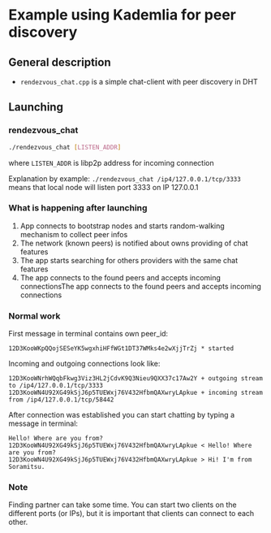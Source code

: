# Example using Kademlia for peer discovery

## General description

* `rendezvous_chat.cpp` is a simple chat-client with peer discovery in DHT

## Launching

### rendezvous_chat

```bash
./rendezvous_chat [LISTEN_ADDR]
```

where `LISTEN_ADDR` is libp2p address for incoming connection

Explanation by example: 
`./rendezvous_chat /ip4/127.0.0.1/tcp/3333` means that local node will listen port 3333 on IP 127.0.0.1

### What is happening after launching
1. App connects to bootstrap nodes and starts random-walking mechanism to collect peer infos
2. The network (known peers) is notified about owns providing of chat features
3. The app starts searching for others providers with the same chat features
4. The app connects to the found peers and accepts incoming connectionsThe app connects to the found peers and accepts incoming connections

### Normal work
First message in terminal contains own peer_id:
```log
12D3KooWKpQQojSESeYK5wgxhiHFfWGt1DT37WMks4e2wXjjTrZj * started
```

Incoming and outgoing connections look like:
```log
12D3KooWNrhWQqbFkwg3Viz3HL2jCdvK9Q3Nieu9QXX37c17Aw2Y + outgoing stream to /ip4/127.0.0.1/tcp/3333
12D3KooWN4U92XG49kSjJ6p5TUEWxj76V432HfbmQAXwryLApkue + incoming stream from /ip4/127.0.0.1/tcp/58442
```

After connection was established you can start chatting by typing a message in terminal:
```log
Hello! Where are you from?
12D3KooWN4U92XG49kSjJ6p5TUEWxj76V432HfbmQAXwryLApkue < Hello! Where are you from?
12D3KooWN4U92XG49kSjJ6p5TUEWxj76V432HfbmQAXwryLApkue > Hi! I'm from Soramitsu.
```

### Note
Finding partner can take some time. You can start two clients on the different ports (or IPs), but it is important that clients can connect to each other.
